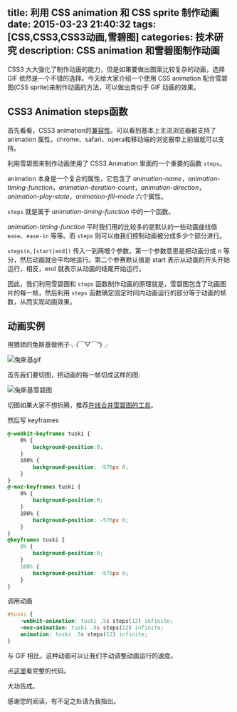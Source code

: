 title: 利用 CSS animation 和 CSS sprite 制作动画
date: 2015-03-23 21:40:32
tags: [CSS,CSS3,CSS3动画,雪碧图]
categories: 技术研究
description: CSS animation 和雪碧图制作动画
---

CSS3 大大强化了制作动画的能力，但是如果要做出图案比较复杂的动画，选择 GIF 依然是一个不错的选择。今天给大家介绍一个使用 CSS animation 配合雪碧图(CSS sprite)来制作动画的方法，可以做出类似于 GIF 动画的效果。

<!-- more -->

## CSS3 Animation steps函数

首先看看，CSS3 animation的[兼容性](http://caniuse.com/#feat=css-animation)。可以看到基本上主流浏览器都支持了 animation 属性，chrome、safari、opera和移动端的浏览器带上前缀就可以支持。

利用雪碧图来制作动画使用了 CSS3 Animation 里面的一个重要的函数 `steps`。

animation 本身是一个复合的属性，它包含了 *animation-name*，*animation-timing-function*，*animation-iteration-count*，*animation-direction*，*animation-play-state*，*animation-fill-mode* 六个属性。

``steps`` 就是属于 *animation-timing-function* 中的一个函数。

*animation-timing-function* 平时我们用的比较多的是默认的一些动画曲线值 `ease`、`ease-in` 等等。而 `steps` 则可以由我们控制动画被分成多少个部分进行。

`steps(n,[start|end])` 传入一到两嘅个参数，第一个参数意思是把动画分成 n 等分，然后动画就会平均地运行。第二个参赛默认值是 start 表示从动画的开头开始运行，相反，end 就表示从动画的结尾开始运行。

因此，我们利用雪碧图和 `steps` 函数制作动画的原理就是，雪碧图包含了动画图片的每一帧，然后利用 `steps` 函数确定固定时间内动画运行的部分等于动画的帧数，从而实现动画效果。

## 动画实例

用猥琐的兔斯基做例子╮(￣▽￣")╭

![兔斯基gif](http://acwongblog.qiniudn.com/2015-03_tuski-gif.gif)

首先我们要切图，把动画的每一帧切成这样的图:

![兔斯基雪碧图](http://acwongblog.qiniudn.com/2015-03_tuski-sprite.png)

切图如果大家不想折腾，推荐[在线合并雪碧图的工具](http://alloyteam.github.io/gopng/)。

然后写 keyframes

```css
@-webkit-keyframes tuski {
    0% {
        background-position:0;
    }
    100% {
        background-position: -576px 0;
    }
}
@-moz-keyframes tuski {
    0% {
        background-position:0;
    }
    100% {
        background-position: -576px 0;
    }
}
@keyframes tuski {
    0% {
        background-position:0;
    }
    100% {
        background-position: -576px 0;
    }
}
```

调用动画
```css
#tuski {
    -webkit-animation: tuski .5s steps(12) infinite;
    -moz-animation: tuski .5s steps(12) infinite;
    animation: tuski .5s steps(12) infinite;
}
```

与 GIF 相比，这种动画可以让我们手动调整动画运行的速度。

点[这里](http://jsfiddle.net/acwong/7hoz365p/2/)看完整的代码。

大功告成。

感谢您的阅读，有不足之处请为我指出。
